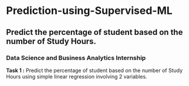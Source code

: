 # Prediction-using-Supervised-ML
## Predict the percentage of student based on the number of Study Hours.
### Data Science and Business Analytics Internship 
**Task 1 :** 
Predict the percentage of student based on the number of Study Hours using simple linear regression involving 2 variables.

